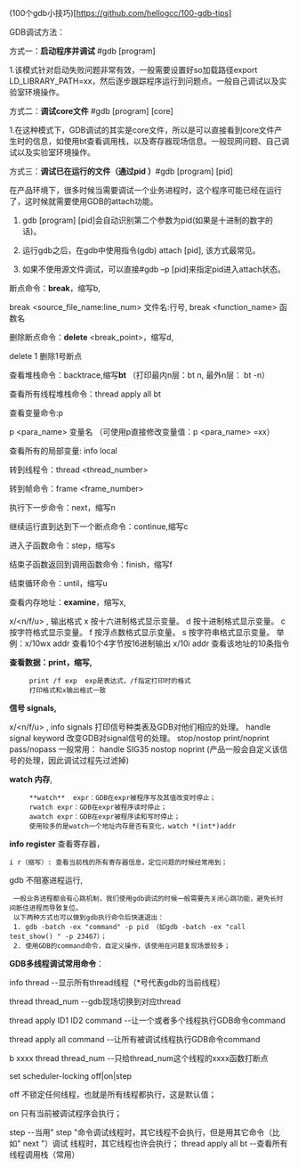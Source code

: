 
(100个gdb小技巧)[https://github.com/hellogcc/100-gdb-tips]


GDB调试方法：

方式一：**启动程序并调试**  #gdb [program]

1.该模式针对启动失败问题非常有效，一般需要设置好so加载路径export LD_LIBRARY_PATH=xx，然后逐步跟踪程序运行到问题点。一般自己调试以及实验室环境操作。

方式二：**调试core文件**  #gdb [program] [core]

1.在这种模式下，GDB调试的其实是core文件，所以是可以直接看到core文件产生时的信息，如使用bt查看调用栈，以及寄存器现场信息。一般现网问题、自己调试以及实验室环境操作。

方式三：**调试已在运行的文件（通过pid ）**#gdb [program] [pid]

在产品环境下，很多时候当需要调试一个业务进程时，这个程序可能已经在运行了，这时候就需要使用GDB的attach功能。 

1. gdb [program] [pid]会自动识别第二个参数为pid(如果是十进制的数字的话)。

2. 运行gdb之后，在gdb中使用指令(gdb) attach [pid], 该方式最常见。

3. 如果不使用源文件调试，可以直接#gdb –p [pid]来指定pid进入attach状态。



断点命令：**break**，缩写b, 

   break <source_file_name:line_num> 文件名:行号, 
   break <function_name> 函数名
   
删除断点命令：**delete** <break_point>，缩写d, 

   delete 1  删除1号断点
   
查看堆栈命令：backtrace,缩写**bt** （打印最内n层：bt n, 最外n层： bt -n）

查看所有线程堆栈命令：thread apply all bt

查看变量命令:p

   p <para_name> 变量名 （可使用p直接修改变量值：p <para_name> =xx）
   
查看所有的局部变量: info local

转到线程令：thread <thread_number> 

转到帧命令：frame <frame_number> 

执行下一步命令：next，缩写n

继续运行直到达到下一个断点命令：continue,缩写c

进入子函数命令：step，缩写s

结束子函数返回到调用函数命令：finish，缩写f

结束循环命令：until，缩写u

查看内存地址：**examine**，缩写x, 

   x/<n/f/u> <addr>, 
      输出格式
	   x 按十六进制格式显示变量。
      d 按十进制格式显示变量。
      c 按字符格式显示变量。
      f 按浮点数格式显示变量。
      s 按字符串格式显示变量。
      举例：x/10wx addr  查看10个4字节按16进制输出
       x/10i  addr  查看该地址的10条指令
	   
**查看数据：print，缩写,** 

         print /f exp  exp是表达式，/f指定打印时的格式
         打印格式和x输出格式一致

**信号 signals,** 

   x/<n/f/u> <addr>, 
   info signals 
       打印信号种类表及GDB对他们相应的处理。
   handle signal keyword
       改变GDB对signal信号的处理。
   stop/nostop
   print/noprint
   pass/nopass
   一般常用： handle SIG35 nostop noprint (产品一般会自定义该信号的处理，因此调试过程先过滤掉)

**watch 内存**, 

         **watch**  expr：GDB在expr被程序写及其值改变时停止；
         rwatch expr：GDB在expr被程序读时停止；
         awatch expr：GDB在expr被程序读和写时停止；
         使用较多的是watch一个地址内存是否有变化，watch *(int*)addr
		 
**info register** 查看寄存器，

    i r（缩写）: 查看当前栈的所有寄存器信息，定位问题的时候经常用到；

gdb 不阻塞进程运行, 

	 一般业务进程都会有心跳机制，我们使用gdb调试的时候一般需要先关闭心跳功能，避免长时间断住进程而导致复位。
	 以下两种方式也可以做到gdb执行命令后快速退出：
	 1. gdb -batch -ex "command" -p pid （如gdb -batch -ex "call test_show() " -p 23467）；
	 2. 使用GDB的command命令，自定义操作，该使用在问题复现场景较多；

**GDB多线程调试常用命令**：

info thread                                     --显示所有thread线程（*号代表gdb的当前线程）

thread thread_num                      --gdb现场切换到对应thread

thread apply ID1 ID2 command      --让一个或者多个线程执行GDB命令command

thread apply all command         --让所有被调试线程执行GDB命令command

b xxxx thread thread_num        --只给thread_num这个线程的xxxx函数打断点

set scheduler-locking off|on|step 

off 不锁定任何线程，也就是所有线程都执行，这是默认值；

on 只有当前被调试程序会执行；

step                        --当用" step "命令调试线程时，其它线程不会执行，但是用其它命令（比如" next "）调试 线程时，其它线程也许会执行；
thread apply all bt        --查看所有线程调用栈（常用）





